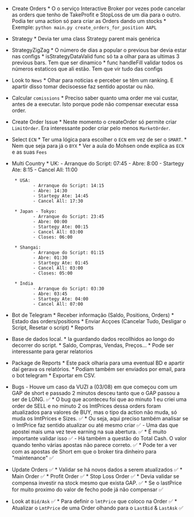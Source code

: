 - Create Orders
       * O o serviço Interactive Broker por vezes pode cancelar as orders que tenho de TakeProfit e StopLoss de um dia para o outro. Podia ter uma action só para criar as Orders dando um stocks
       * Exemple: `python main.py create_orders_for_position AAPL`

- Strategy
       * Devia ter uma class Strategy parent mais genérica

- StrategyZigZag
       * O número de dias a popular o previous bar devia estar nas configs
       * isStrategyDataValid func só ta a olhar para as ultimas 3 previous bars. Tem que ser dinamico
       * func handleFill validar todos os números estaticos que ali estão. Tem que vir tudo das configs


- Look to `News`
       * Olhar para noticias e perceber se têm um ranking. E apartir disso tomar decisoesse faz sentido apostar ou não.

- Calcular `comissions`
       * Preciso saber quanto uma order me vai custar, antes de a executar. Isto porque pode não compensar executar essa order.

- Create Order Issue
       * Neste momento o createOrder só permite criar `LimitOrder`. Era interessante poder criar pelo menos `MarketOrder`.

- Select `ECN` 
       * Ter uma lógica para escolher o `ECN` em vez de ser o `SMART`. 
       * Nem que seja para já o `BYX`
       * Ver a aula do Mohsen onde explica as `ECN` e as suas `Fees`

- Multi Country
       * UK:
              - Arranque do Script: 07:45
              - Abre: 8:00
              - Startegy Ate: 8:15
              - Cancel All: 11:00

       * USA:
              - Arranque do Script: 14:15
              - Abre: 14:30
              - Startegy Ate: 14:45
              - Cancel All: 17:30

       * Japan - Tokyo:
              - Arranque do Script: 23:45
              - Abre: 00:00
              - Startegy Ate: 00:15
              - Cancel All: 03:00
              - Closes: 06:00

       * Shangai:
              - Arranque do Script: 01:15
              - Abre: 01:30
              - Startegy Ate: 01:45
              - Cancel All: 03:00
              - Closes: 05:00

       * India
              - Arranque do Script: 03:30
              - Abre: 03:45
              - Startegy Ate: 04:00
              - Cancel All: 07:00

- Bot de Telegram
       * Receber informação (Saldo, Positions, Orders)
              * Estado das orders/positions
       * Enviar Acçoes (Cancelar Tudo, Desligar o Script, Resetar o script)
       * Reports

- Base de dados local.
       * Ia guardando dados recollhidos ao longo do decorrer do script.
       * Saldo, Compras, Vendas, Preços...
       * Pode ser interessante para gerar relatorios

- Package de Reports
       * Este pack olharia para uma eventual BD e apartir daí gerava os relatórios.
       * Podiam também ser enviados por email, para o bot telegram
       * Exportar em CSV.

- Bugs
       - Houve um caso da VUZI a (03/08) em que começou com um GAP de short e passado 2 minutos desceu tanto que o GAP passou a ser de LONG. ✅
              * O bug que aconteceu foi que ao minuto 1 eu criei uma order de SELL e no minuto 2 os lmtPrices dessa orders foram atualizados para  valores de BUY, mas o tipo da action não muda, só muda os lmtPrices e Sizes. ✅
              * Ou seja, aqui preciso também analisar se o lmtPrice faz sentido atualizar ou até mesmo criar ✅
       - Uma das que apostei mais uma vez teve earning na sua abertura. ✅
              * É muito importante validar isso ✅
       - Há também a questão do Total Cash. O valor quando tenho várias apostas não parece correto. ✅
              * Pode ter a ver com as apostas de Short em que o broker tira dinheiro para "maintenance" ✅

- Update Orders ✅
       * Validar se há novos dados a serem atualizados ✅
              * Main Order ✅
              * Profit Order ✅
              * Stop Loss Order ✅
       * Devia validar se compensa investir na stock mesmo que exista GAP. ✅
              * Se o lastPrice for muito proximo do valor de fecho pode já não compensar ✅

- Look at `Bid/Ask` ✅
       * Para definir o `lmtPrice` que coloco na Order ✅
       * Atualizar o `LmtPrice` de uma Order olhando para o `LastBid` & `LastAsk` ✅